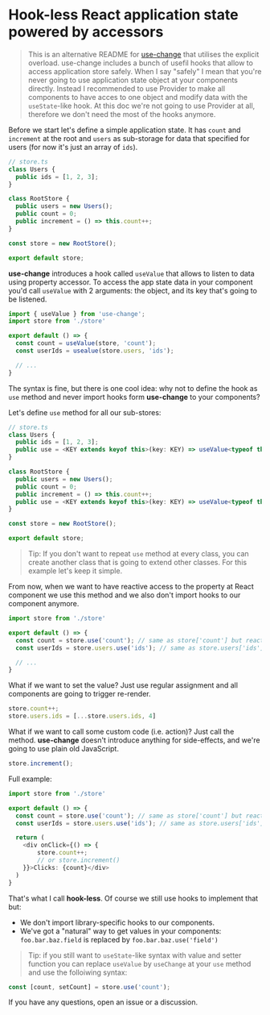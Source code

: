 # Hook-less React application state powered by accessors

> This is an alternative README for [use-change](https://github.com/finom/use-change) that utilises the explicit overload. use-change includes a bunch of usefil hooks that allow to access application store safely. When I say "safely" I mean that you're never going to use application state object at your components directly. Instead I recommended to use Provider to make all components to have acces to one object and modify data with the `useState`-like hook. At this doc we're not going to use Provider at all, therefore we don't need the most of the hooks anymore. 

Before we start let's define a simple application state. It has `count` and `increment` at the root and `users` as sub-storage for data that specified for users (for now it's just an array of `ids`). 

```ts
// store.ts
class Users {
  public ids = [1, 2, 3];
}

class RootStore {
  public users = new Users();
  public count = 0;
  public increment = () => this.count++;
}

const store = new RootStore();

export default store;
```

**use-change** introduces a hook called `useValue` that allows to listen to data using property accessor. To access the app state data in your component you'd call `useValue` with 2 arguments: the object, and its key that's going to be listened.

```ts
import { useValue } from 'use-change';
import store from './store'

export default () => {
  const count = useValue(store, 'count');
  const userIds = usealue(store.users, 'ids');

  // ...
}
```

The syntax is fine, but there is one cool idea: why not to define the hook as `use` method and never import hooks form **use-change** to your components?

Let's define `use` method for all our sub-stores:

```ts
// store.ts
class Users {
  public ids = [1, 2, 3];
  public use = <KEY extends keyof this>(key: KEY) => useValue<typeof this, KEY>(this, key);
}

class RootStore {
  public users = new Users();
  public count = 0;
  public increment = () => this.count++;
  public use = <KEY extends keyof this>(key: KEY) => useValue<typeof this, KEY>(this, key);
}

const store = new RootStore();

export default store;
```
    
> Tip: If you don't want to repeat `use` method at every class, you can create another class that is going to extend other classes. For this example let's keep it simple.

From now, when we want to have reactive access to the property at React component we use this method and we also don't import hooks to our component anymore.
    
```ts
import store from './store'

export default () => {
  const count = store.use('count'); // same as store['count'] but reactive
  const userIds = store.users.use('ids'); // same as store.users['ids'] but reactive

  // ...
}
```
    
    
What if we want to set the value? Just use regular assignment and all components are going to trigger re-render.
    
```ts
store.count++;
store.users.ids = [...store.users.ids, 4]
```
    
What if we want to call some custom code (i.e. action)? Just call the method. **use-change** doesn't introduce anything for side-effects, and we're going to use plain old JavaScript.
    
```ts
store.increment();
```
    
Full example:
    
```ts
import store from './store'

export default () => {
  const count = store.use('count'); // same as store['count'] but reactive
  const userIds = store.users.use('ids'); // same as store.users['ids'] but reactive

  return (
    <div onClick={() => {
        store.count++;
        // or store.increment()
    }}>Clicks: {count}</div>
  )
}
```

That's what I call **hook-less**. Of course we still use hooks to implement that but:
    
- We don't import library-specific hooks to our components.
- We've got a "natural" way to get values in your components: `foo.bar.baz.field` is replaced by `foo.bar.baz.use('field')`
    
 > Tip: if you still want to `useState`-like syntax with value and setter function you can replace `useValue` by `useChange` at your `use` method and use the folloiwing syntax:
 
 ```ts
const [count, setCount] = store.use('count');
```

If you have any questions, open an issue or a discussion.
